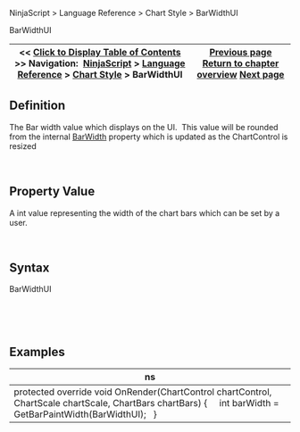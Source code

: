 ﻿


NinjaScript \> Language Reference \> Chart Style \> BarWidthUI






















BarWidthUI







| \<\< [Click to Display Table of Contents](barwidthui.md) \>\> **Navigation:**     [NinjaScript](ninjascript.md) \> [Language Reference](language_reference_wip.md) \> [Chart Style](chart_style.md) \> BarWidthUI | [Previous page](barwidth.md) [Return to chapter overview](chart_style.md) [Next page](chartstyletype.md) |
| --- | --- |











## Definition


The Bar width value which displays on the UI.  This value will be rounded from the internal [BarWidth](barwidth.md) property which is updated as the ChartControl is resized


 


## Property Value


A int value representing the width of the chart bars which can be set by a user.


 


## Syntax


BarWidthUI


 


 


## Examples




| ns |
| --- |
| protected override void OnRender(ChartControl chartControl, ChartScale chartScale, ChartBars chartBars) {        int barWidth \= GetBarPaintWidth(BarWidthUI);   } |









